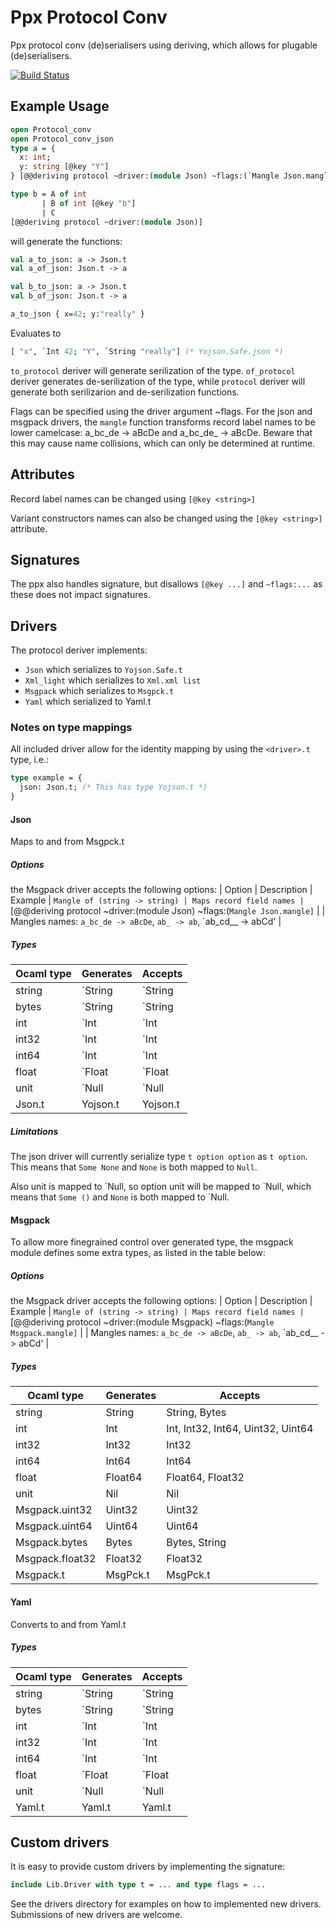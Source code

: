# Ppx Protocol Conv
Ppx protocol conv (de)serialisers using deriving, which allows for
plugable (de)serialisers.

[![Build Status](https://travis-ci.org/andersfugmann/ppx_protocol_conv.svg?branch=master)](https://travis-ci.org/andersfugmann/ppx_protocol_conv)


## Example Usage
```ocaml
open Protocol_conv
open Protocol_conv_json
type a = {
  x: int;
  y: string [@key "Y"]
} [@@deriving protocol ~driver:(module Json) ~flags:(`Mangle Json.mangle)]

type b = A of int
       | B of int [@key "b"]
       | C
[@@deriving protocol ~driver:(module Json)]
```

will generate the functions:
```ocaml
val a_to_json: a -> Json.t
val a_of_json: Json.t -> a

val b_to_json: a -> Json.t
val b_of_json: Json.t -> a
```

```ocaml
a_to_json { x=42; y:"really" }
```
Evaluates to
```ocaml
[ "x", `Int 42; "Y", `String "really"] (* Yojson.Safe.json *)
```

`to_protocol` deriver will generate serilization of the
type. `of_protocol` deriver generates de-serilization of the type,
while `protocol` deriver will generate both serilizarion and de-serilization functions.

Flags can be specified using the driver argument ~flags. For the json
and msgpack drivers, the `mangle` function transforms record label names to be
lower camelcase: a_bc_de -> aBcDe and a_bc_de_ -> aBcDe. Beware that
this may cause name collisions, which can only be determined at
runtime.

## Attributes
Record label names can be changed using `[@key <string>]`

Variant constructors names can also be changed using the `[@key <string>]`
attribute.

## Signatures
The ppx also handles signature, but disallows
`[@key ...]` and `~flags:...` as these does not impact signatures.

## Drivers
The protocol deriver implements:
 * `Json` which serializes to `Yojson.Safe.t`
 * `Xml_light` which serializes to `Xml.xml list`
 * `Msgpack` which serializes to `Msgpck.t`
 * `Yaml` which serialized to Yaml.t

### Notes on type mappings
All included driver allow for the identity mapping by using the
`<driver>.t` type, i.e.:
```ocaml
type example = {
  json: Json.t; (* This has type Yojson.t *)
}
```
#### Json
Maps to and from Msgpck.t

##### Options
the Msgpack driver accepts the following options:
| Option      | Description | Example
| `Mangle of (string -> string) | Maps record field names | `[@@deriving protocol ~driver:(module Json) ~flags:(`Mangle Json.mangle]`
| | Mangles names: `a_bc_de -> aBcDe`, `ab_ -> ab`, `ab_cd__ -> abCd' |

##### Types

| Ocaml type      | Generates | Accepts                           |
|-----------------|-----------|-----------------------------------|
| string          | \`String  | \`String                          |
| bytes           | \`String  | \`String                          |
| int             | \`Int     | \`Int                             |
| int32           | \`Int     | \`Int                             |
| int64           | \`Int     | \`Int                             |
| float           | \`Float   | \`Float                           |
| unit            | \`Null    | \`Null                            |
| Json.t          | Yojson.t  | Yojson.t                          |

##### Limitations
The json driver will currently serialize type `t option option` as `t
option`. This means that `Some None` and `None` is both mapped to
`Null`.

Also unit is mapped to \`Null, so option unit will be mapped to \`Null,
which means that `Some ()` and `None` is both mapped to `Null.


#### Msgpack
To allow more finegrained control over generated type, the
msgpack module defines some extra types, as listed in the
table below:

##### Options
the Msgpack driver accepts the following options:
| Option      | Description | Example
| `Mangle of (string -> string) | Maps record field names | `[@@deriving protocol ~driver:(module Msgpack) ~flags:(`Mangle Msgpack.mangle]`
| | Mangles names: `a_bc_de -> aBcDe`, `ab_ -> ab`, `ab_cd__ -> abCd' |


##### Types

| Ocaml type      | Generates | Accepts                           |
|-----------------|-----------|-----------------------------------|
| string          | String    | String, Bytes                     |
| int             | Int       | Int, Int32, Int64, Uint32, Uint64 |
| int32           | Int32     | Int32                             |
| int64           | Int64     | Int64                             |
| float           | Float64   | Float64, Float32                  |
| unit            | Nil       | Nil                               |
| Msgpack.uint32  | Uint32    | Uint32                            |
| Msgpack.uint64  | Uint64    | Uint64                            |
| Msgpack.bytes   | Bytes     | Bytes, String                     |
| Msgpack.float32 | Float32   | Float32                           |
| Msgpack.t       | MsgPck.t  | MsgPck.t                          |

#### Yaml
Converts to and from Yaml.t

##### Types

| Ocaml type      | Generates | Accepts                           |
|-----------------|-----------|-----------------------------------|
| string          | \`String  | \`String                          |
| bytes           | \`String  | \`String                          |
| int             | \`Int     | \`Int                             |
| int32           | \`Int     | \`Int                             |
| int64           | \`Int     | \`Int                             |
| float           | \`Float   | \`Float                           |
| unit            | \`Null    | \`Null                            |
| Yaml.t          | Yaml.t    | Yaml.t                            |


## Custom drivers
It is easy to provide custom drivers by implementing the signature:

```ocaml
include Lib.Driver with type t = ... and type flags = ...
```

See the drivers directory for examples on how to implemented new drivers.
Submissions of new drivers are welcome.
